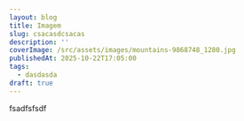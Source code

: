 ```yaml
---
layout: blog
title: Imagem
slug: csacasdcsacas
description: ''
coverImage: /src/assets/images/mountains-9868748_1280.jpg
publishedAt: 2025-10-22T17:05:00
tags:
  - dasdasda
draft: true
---
```

fsadfsfsdf
